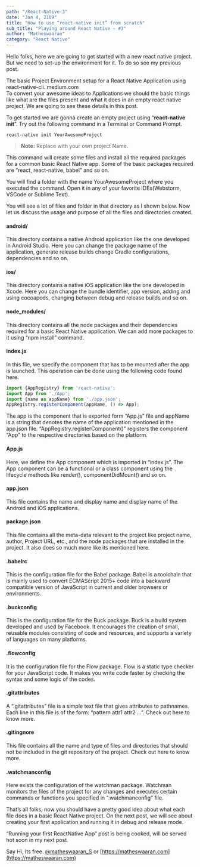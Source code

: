 ```yaml
---
path: "/React-Native-3"
date: "Jan 4, 2109"
title: "How to use “react-native init” from scratch"
sub_title: "Playing around React Native — #3"
author: "Matheswaaran"
category: "React Native"
---
```


Hello folks, here we are going to get started with a new react native project. But we need to set-up the environment for it. To do so see my previous post.

The basic Project Environment setup for a React Native Application using react-native-cli.
medium.com	
To convert your awesome ideas to Applications we should the basic things like what are the files present and what it does in an empty react native project. We are going to see these details in this post.

To get started we are gonna create an empty project using “**react-native init**”. Try out the following command in a Terminal or Command Prompt.

```console
react-native init YourAwesomeProject
```

> **Note:** Replace <YourAwesomeProject> with your own project Name.

This command will create some files and install all the required packages for a common basic React Native app. Some of the basic packages required are “react, react-native, babel” and so on.

You will find a folder with the name YourAwesomeProject where you executed the command. Open it in any of your favorite IDEs(Webstorm, VSCode or Sublime Text).

You will see a lot of files and folder in that directory as I shown below. Now let us discuss the usage and purpose of all the files and directories created.

#### android/
This directory contains a native Android application like the one developed in Android Studio. Here you can change the package name of the application, generate release builds change Gradle configurations, dependencies and so on.

#### ios/
This directory contains a native iOS application like the one developed in Xcode. Here you can change the bundle identifier, app version, adding and using cocoapods, changing between debug and release builds and so on.

#### node_modules/
This directory contains all the node packages and their dependencies required for a basic React Native application. We can add more packages to it using “npm install” command.

#### index.js
In this file, we specify the component that has to be mounted after the app is launched. This operation can be done using the following code found here.

```javascript
import {AppRegistry} from 'react-native';
import App from './App';
import {name as appName} from './app.json';
AppRegistry.registerComponent(appName, () => App);
```

The app is the component that is exported form “App.js” file and appName is a string that denotes the name of the application mentioned in the app.json file. “AppRegistry.registerComponent()” registers the component “App” to the respective directories based on the platform.

#### App.js
Here, we define the App component which is imported in “index.js”. The App component can be a functional or a class component using the lifecycle methods like render(), componentDidMount() and so on.

#### app.json
This file contains the name and display name and display name of the Android and iOS applications.

#### package.json
This file contains all the meta-data relevant to the project like project name, author, Project URL, etc., and the node packages that are installed in the project. It also does so much more like its mentioned here.

#### .babelrc
This is the configuration file for the Babel package. Babel is a toolchain that is mainly used to convert ECMAScript 2015+ code into a backward compatible version of JavaScript in current and older browsers or environments.

#### .buckconfig
This is the configuration file for the Buck package. Buck is a build system developed and used by Facebook. It encourages the creation of small, reusable modules consisting of code and resources, and supports a variety of languages on many platforms.

#### .flowconfig
It is the configuration file for the Flow package. Flow is a static type checker for your JavaScript code. It makes you write code faster by checking the syntax and some logic of the codes.

#### .gitattributes
A “.gitattributes” file is a simple text file that gives attributes to pathnames. Each line in this file is of the form: “pattern attr1 attr2 …”. Check out here to know more.

#### .gitingnore
This file contains all the name and type of files and directories that should not be included in the git repository of the project. Check out here to know more.

#### .watchmanconfig
Here exists the configuration of the watchman package. Watchman monitors the files of the project for any changes and executes certain commands or functions you specified in “.watchmanconfig” file.

That’s all folks, now you should have a pretty good idea about what each file does in a basic React Native project. On the next post, we will see about creating your first application and running it in debug and release mode.

“Running your first ReactNative App” post is being cooked, will be served hot soon in my next post.

Say Hi, Its free. [@matheswaaran_S](https://twitter.com/matheswaaran_S) or [https://matheswaaran.com](https://matheswaaran.com)